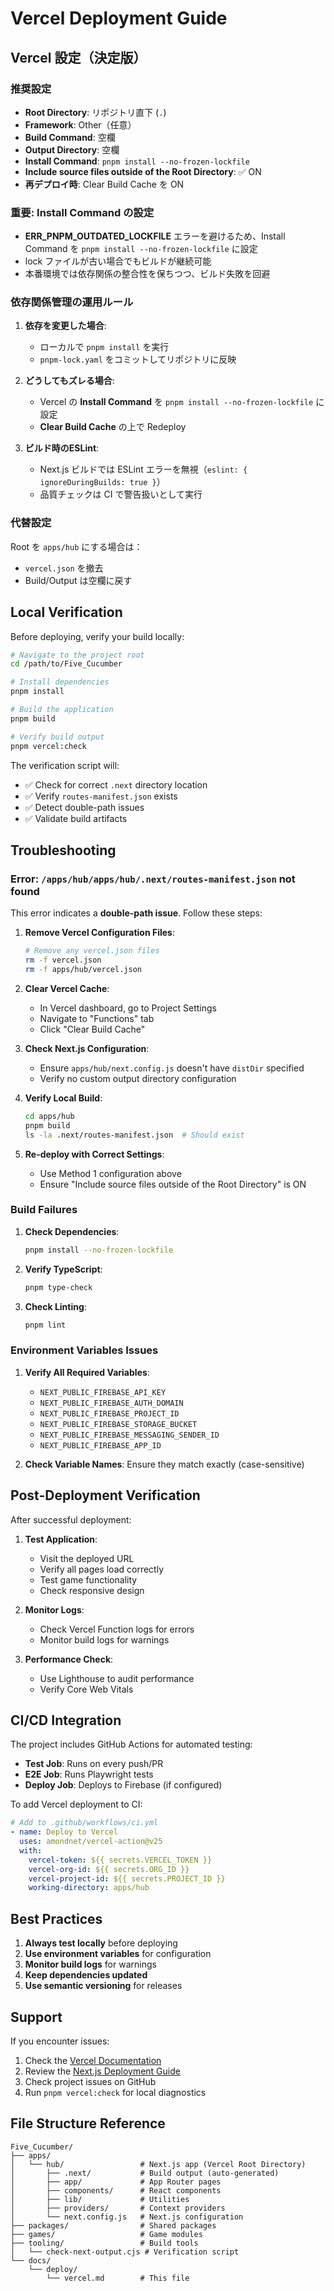 # Vercel Deployment Guide

## Vercel 設定（決定版）

### 推奨設定
- **Root Directory**: リポジトリ直下 (`.`)
- **Framework**: Other（任意）
- **Build Command**: 空欄
- **Output Directory**: 空欄  
- **Install Command**: `pnpm install --no-frozen-lockfile`
- **Include source files outside of the Root Directory**: ✅ ON
- **再デプロイ時**: Clear Build Cache を ON

### 重要: Install Command の設定
- **ERR_PNPM_OUTDATED_LOCKFILE** エラーを避けるため、Install Command を `pnpm install --no-frozen-lockfile` に設定
- lock ファイルが古い場合でもビルドが継続可能
- 本番環境では依存関係の整合性を保ちつつ、ビルド失敗を回避

### 依存関係管理の運用ルール
1. **依存を変更した場合**:
   - ローカルで `pnpm install` を実行
   - `pnpm-lock.yaml` をコミットしてリポジトリに反映
   
2. **どうしてもズレる場合**:
   - Vercel の **Install Command** を `pnpm install --no-frozen-lockfile` に設定
   - **Clear Build Cache** の上で Redeploy
   
3. **ビルド時のESLint**:
   - Next.js ビルドでは ESLint エラーを無視（`eslint: { ignoreDuringBuilds: true }`）
   - 品質チェックは CI で警告扱いとして実行

### 代替設定
Root を `apps/hub` にする場合は：
- `vercel.json` を撤去
- Build/Output は空欄に戻す

## Local Verification

Before deploying, verify your build locally:

```bash
# Navigate to the project root
cd /path/to/Five_Cucumber

# Install dependencies
pnpm install

# Build the application
pnpm build

# Verify build output
pnpm vercel:check
```

The verification script will:
- ✅ Check for correct `.next` directory location
- ✅ Verify `routes-manifest.json` exists
- ✅ Detect double-path issues
- ✅ Validate build artifacts

## Troubleshooting

### Error: `/apps/hub/apps/hub/.next/routes-manifest.json` not found

This error indicates a **double-path issue**. Follow these steps:

1. **Remove Vercel Configuration Files**:
   ```bash
   # Remove any vercel.json files
   rm -f vercel.json
   rm -f apps/hub/vercel.json
   ```

2. **Clear Vercel Cache**:
   - In Vercel dashboard, go to Project Settings
   - Navigate to "Functions" tab
   - Click "Clear Build Cache"

3. **Check Next.js Configuration**:
   - Ensure `apps/hub/next.config.js` doesn't have `distDir` specified
   - Verify no custom output directory configuration

4. **Verify Local Build**:
   ```bash
   cd apps/hub
   pnpm build
   ls -la .next/routes-manifest.json  # Should exist
   ```

5. **Re-deploy with Correct Settings**:
   - Use Method 1 configuration above
   - Ensure "Include source files outside of the Root Directory" is ON

### Build Failures

1. **Check Dependencies**:
   ```bash
   pnpm install --no-frozen-lockfile
   ```

2. **Verify TypeScript**:
   ```bash
   pnpm type-check
   ```

3. **Check Linting**:
   ```bash
   pnpm lint
   ```

### Environment Variables Issues

1. **Verify All Required Variables**:
   - `NEXT_PUBLIC_FIREBASE_API_KEY`
   - `NEXT_PUBLIC_FIREBASE_AUTH_DOMAIN`
   - `NEXT_PUBLIC_FIREBASE_PROJECT_ID`
   - `NEXT_PUBLIC_FIREBASE_STORAGE_BUCKET`
   - `NEXT_PUBLIC_FIREBASE_MESSAGING_SENDER_ID`
   - `NEXT_PUBLIC_FIREBASE_APP_ID`

2. **Check Variable Names**: Ensure they match exactly (case-sensitive)

## Post-Deployment Verification

After successful deployment:

1. **Test Application**:
   - Visit the deployed URL
   - Verify all pages load correctly
   - Test game functionality
   - Check responsive design

2. **Monitor Logs**:
   - Check Vercel Function logs for errors
   - Monitor build logs for warnings

3. **Performance Check**:
   - Use Lighthouse to audit performance
   - Verify Core Web Vitals

## CI/CD Integration

The project includes GitHub Actions for automated testing:

- **Test Job**: Runs on every push/PR
- **E2E Job**: Runs Playwright tests
- **Deploy Job**: Deploys to Firebase (if configured)

To add Vercel deployment to CI:

```yaml
# Add to .github/workflows/ci.yml
- name: Deploy to Vercel
  uses: amondnet/vercel-action@v25
  with:
    vercel-token: ${{ secrets.VERCEL_TOKEN }}
    vercel-org-id: ${{ secrets.ORG_ID }}
    vercel-project-id: ${{ secrets.PROJECT_ID }}
    working-directory: apps/hub
```

## Best Practices

1. **Always test locally** before deploying
2. **Use environment variables** for configuration
3. **Monitor build logs** for warnings
4. **Keep dependencies updated**
5. **Use semantic versioning** for releases

## Support

If you encounter issues:

1. Check the [Vercel Documentation](https://vercel.com/docs)
2. Review the [Next.js Deployment Guide](https://nextjs.org/docs/deployment)
3. Check project issues on GitHub
4. Run `pnpm vercel:check` for local diagnostics

## File Structure Reference

```
Five_Cucumber/
├── apps/
│   └── hub/                 # Next.js app (Vercel Root Directory)
│       ├── .next/           # Build output (auto-generated)
│       ├── app/             # App Router pages
│       ├── components/      # React components
│       ├── lib/             # Utilities
│       ├── providers/       # Context providers
│       └── next.config.js   # Next.js configuration
├── packages/                # Shared packages
├── games/                   # Game modules
├── tooling/                 # Build tools
│   └── check-next-output.cjs # Verification script
└── docs/
    └── deploy/
        └── vercel.md        # This file
```